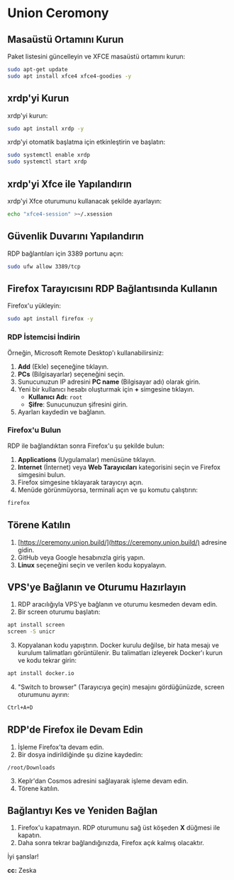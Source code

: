 

# Union Ceromony

## Masaüstü Ortamını Kurun
Paket listesini güncelleyin ve XFCE masaüstü ortamını kurun:

```bash
sudo apt-get update
sudo apt install xfce4 xfce4-goodies -y
```

## xrdp'yi Kurun
xrdp'yi kurun:

```bash
sudo apt install xrdp -y
```

xrdp'yi otomatik başlatma için etkinleştirin ve başlatın:

```bash
sudo systemctl enable xrdp
sudo systemctl start xrdp
```

## xrdp'yi Xfce ile Yapılandırın
xrdp'yi Xfce oturumunu kullanacak şekilde ayarlayın:

```bash
echo "xfce4-session" >~/.xsession
```

## Güvenlik Duvarını Yapılandırın
RDP bağlantıları için 3389 portunu açın:

```bash
sudo ufw allow 3389/tcp
```

## Firefox Tarayıcısını RDP Bağlantısında Kullanın
Firefox'u yükleyin:

```bash
sudo apt install firefox -y
```

### RDP İstemcisi İndirin
Örneğin, Microsoft Remote Desktop'ı kullanabilirsiniz:

1. **Add** (Ekle) seçeneğine tıklayın.
2. **PCs** (Bilgisayarlar) seçeneğini seçin.
3. Sunucunuzun IP adresini **PC name** (Bilgisayar adı) olarak girin.
4. Yeni bir kullanıcı hesabı oluşturmak için **+** simgesine tıklayın.  
   - **Kullanıcı Adı**: `root`  
   - **Şifre**: Sunucunuzun şifresini girin.
5. Ayarları kaydedin ve bağlanın.

### Firefox'u Bulun
RDP ile bağlandıktan sonra Firefox'u şu şekilde bulun:

1. **Applications** (Uygulamalar) menüsüne tıklayın.
2. **Internet** (İnternet) veya **Web Tarayıcıları** kategorisini seçin ve Firefox simgesini bulun.
3. Firefox simgesine tıklayarak tarayıcıyı açın.
4. Menüde görünmüyorsa, terminali açın ve şu komutu çalıştırın:

```bash
firefox
```

## Törene Katılın
1. [https://ceremony.union.build/](https://ceremony.union.build/) adresine gidin.
2. GitHub veya Google hesabınızla giriş yapın.
3. **Linux** seçeneğini seçin ve verilen kodu kopyalayın.

## VPS'ye Bağlanın ve Oturumu Hazırlayın
1. RDP aracılığıyla VPS'ye bağlanın ve oturumu kesmeden devam edin.
2. Bir screen oturumu başlatın:

```bash
apt install screen
screen -S unicr
```

3. Kopyalanan kodu yapıştırın. Docker kurulu değilse, bir hata mesajı ve kurulum talimatları görüntülenir. Bu talimatları izleyerek Docker'ı kurun ve kodu tekrar girin:
```bash
apt install docker.io
```
4. "Switch to browser" (Tarayıcıya geçin) mesajını gördüğünüzde, screen oturumunu ayırın:

```bash
Ctrl+A+D
```

## RDP'de Firefox ile Devam Edin
1. İşleme Firefox'ta devam edin.
2. Bir dosya indirildiğinde şu dizine kaydedin:

```plaintext
/root/Downloads
```

3. Keplr'dan Cosmos adresini sağlayarak işleme devam edin.
4. Törene katılın.

## Bağlantıyı Kes ve Yeniden Bağlan
1. Firefox'u kapatmayın. RDP oturumunu sağ üst köşeden **X** düğmesi ile kapatın.
2. Daha sonra tekrar bağlandığınızda, Firefox açık kalmış olacaktır.

İyi şanslar!

**cc:** Zeska
